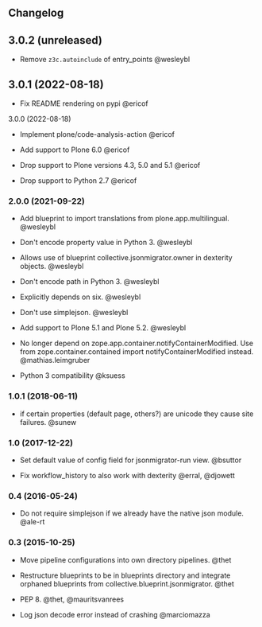 ## Changelog

3.0.2 (unreleased)
------------------

- Remove ``z3c.autoinclude`` of entry_points @wesleybl


3.0.1 (2022-08-18)
------------------

- Fix README rendering on pypi @ericof


3.0.0 (2022-08-18)

- Implement plone/code-analysis-action @ericof

- Add support to Plone 6.0 @ericof

- Drop support to Plone versions 4.3, 5.0 and 5.1 @ericof

- Drop support to Python 2.7 @ericof


### 2.0.0 (2021-09-22)

- Add blueprint to import translations from plone.app.multilingual. @wesleybl

- Don't encode property value in Python 3. @wesleybl

- Allows use of blueprint collective.jsonmigrator.owner in dexterity objects. @wesleybl

- Don't encode path in Python 3. @wesleybl

- Explicitly depends on six. @wesleybl

- Don't use simplejson. @wesleybl

- Add support to Plone 5.1 and Plone 5.2. @wesleybl

- No longer depend on zope.app.container.notifyContainerModified.
  Use from zope.container.contained import notifyContainerModified instead. @mathias.leimgruber

- Python 3 compatibility @ksuess


### 1.0.1 (2018-06-11)

- if certain properties (default page, others?) are unicode they cause site failures. @sunew


### 1.0 (2017-12-22)

- Set default value of config field for jsonmigrator-run view. @bsuttor

- Fix workflow_history to also work with dexterity @erral, @djowett


### 0.4 (2016-05-24)

- Do not require simplejson if we already have the native json module. @ale-rt


### 0.3 (2015-10-25)

- Move pipeline configurations into own directory pipelines. @thet

- Restructure blueprints to be in blueprints directory and integrate orphaned
  blueprints from collective.blueprint.jsonmigrator. @thet

- PEP 8. @thet, @mauritsvanrees

- Log json decode error instead of crashing @marciomazza
